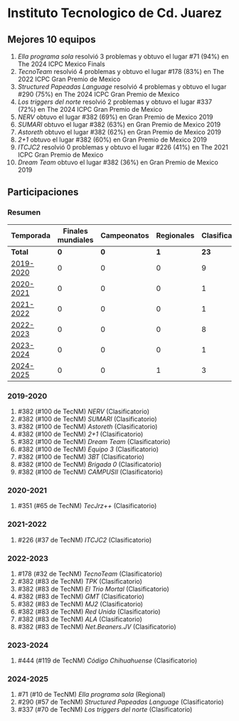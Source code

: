 # Instituto Tecnologico de Cd. Juarez

## Mejores 10 equipos

1. _Ella programa sola_ resolvió 3 problemas y obtuvo el lugar #71 (94%) en The 2024 ICPC Mexico Finals
1. _TecnoTeam_ resolvió 4 problemas y obtuvo el lugar #178 (83%) en The 2022 ICPC Gran Premio de Mexico
1. _Structured Papeadas Language_ resolvió 4 problemas y obtuvo el lugar #290 (75%) en The 2024 ICPC Gran Premio de Mexico
1. _Los triggers del norte_ resolvió 2 problemas y obtuvo el lugar #337 (72%) en The 2024 ICPC Gran Premio de Mexico
1. _NERV_ obtuvo el lugar #382 (69%) en Gran Premio de Mexico 2019
1. _SUMARI_ obtuvo el lugar #382 (63%) en Gran Premio de Mexico 2019
1. _Astoreth_ obtuvo el lugar #382 (62%) en Gran Premio de Mexico 2019
1. _2+1_ obtuvo el lugar #382 (60%) en Gran Premio de Mexico 2019
1. _ITCJC2_ resolvió 0 problemas y obtuvo el lugar #226 (41%) en The 2021 ICPC Gran Premio de Mexico
1. _Dream Team_ obtuvo el lugar #382 (36%) en Gran Premio de Mexico 2019

## Participaciones

### Resumen

| Temporada | Finales mundiales | Campeonatos | Regionales | Clasificatorios | Equipos |
| --- | --- | --- | --- | --- | --- |
| **Total** | **0** | **0** | **1** | **23** | **23** |
| [2019-2020](#2019-2020) | 0 | 0 | 0 | 9 | 9 |
| [2020-2021](#2020-2021) | 0 | 0 | 0 | 1 | 1 |
| [2021-2022](#2021-2022) | 0 | 0 | 0 | 1 | 1 |
| [2022-2023](#2022-2023) | 0 | 0 | 0 | 8 | 8 |
| [2023-2024](#2023-2024) | 0 | 0 | 0 | 1 | 1 |
| [2024-2025](#2024-2025) | 0 | 0 | 1 | 3 | 3 |

### 2019-2020

1. #382 (#100 de TecNM) _NERV_ (Clasificatorio)
1. #382 (#100 de TecNM) _SUMARI_ (Clasificatorio)
1. #382 (#100 de TecNM) _Astoreth_ (Clasificatorio)
1. #382 (#100 de TecNM) _2+1_ (Clasificatorio)
1. #382 (#100 de TecNM) _Dream Team_ (Clasificatorio)
1. #382 (#100 de TecNM) _Equipo 3_ (Clasificatorio)
1. #382 (#100 de TecNM) _3BT_ (Clasificatorio)
1. #382 (#100 de TecNM) _Brigada 0_ (Clasificatorio)
1. #382 (#100 de TecNM) _CAMPUSII_ (Clasificatorio)

### 2020-2021

1. #351 (#65 de TecNM) _TecJrz++_ (Clasificatorio)

### 2021-2022

1. #226 (#37 de TecNM) _ITCJC2_ (Clasificatorio)

### 2022-2023

1. #178 (#32 de TecNM) _TecnoTeam_ (Clasificatorio)
1. #382 (#83 de TecNM) _TPK_ (Clasificatorio)
1. #382 (#83 de TecNM) _El Trio Mortal_ (Clasificatorio)
1. #382 (#83 de TecNM) _GMT_ (Clasificatorio)
1. #382 (#83 de TecNM) _MJ2_ (Clasificatorio)
1. #382 (#83 de TecNM) _Red Unida_ (Clasificatorio)
1. #382 (#83 de TecNM) _ALA_ (Clasificatorio)
1. #382 (#83 de TecNM) _Net.Beaners.JV_ (Clasificatorio)

### 2023-2024

1. #444 (#119 de TecNM) _Código Chihuahuense_ (Clasificatorio)

### 2024-2025

1. #71 (#10 de TecNM) _Ella programa sola_ (Regional)
1. #290 (#57 de TecNM) _Structured Papeadas Language_ (Clasificatorio)
1. #337 (#70 de TecNM) _Los triggers del norte_ (Clasificatorio)



